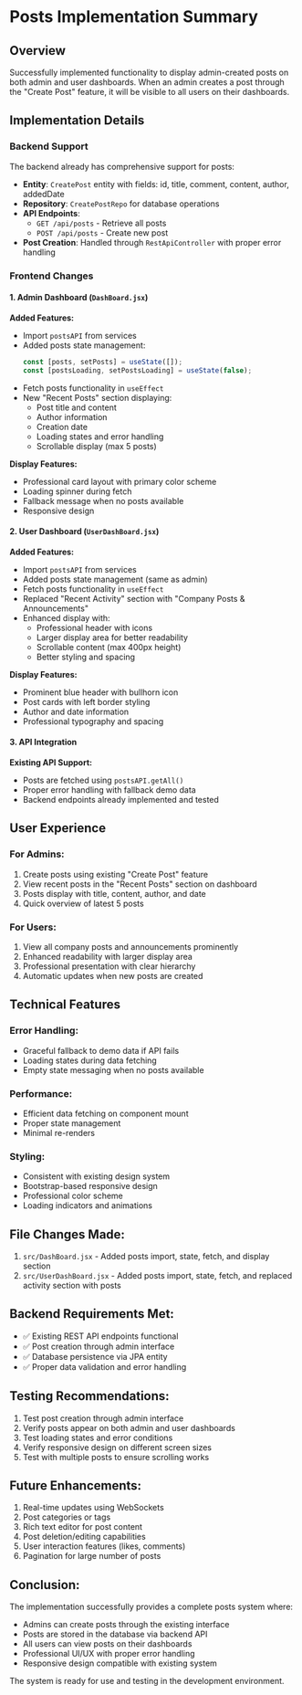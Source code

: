 # Posts Implementation Summary

## Overview
Successfully implemented functionality to display admin-created posts on both admin and user dashboards. When an admin creates a post through the "Create Post" feature, it will be visible to all users on their dashboards.

## Implementation Details

### Backend Support
The backend already has comprehensive support for posts:
- **Entity**: `CreatePost` entity with fields: id, title, comment, content, author, addedDate
- **Repository**: `CreatePostRepo` for database operations
- **API Endpoints**:
  - `GET /api/posts` - Retrieve all posts
  - `POST /api/posts` - Create new post
- **Post Creation**: Handled through `RestApiController` with proper error handling

### Frontend Changes

#### 1. Admin Dashboard (`DashBoard.jsx`)
**Added Features:**
- Import `postsAPI` from services
- Added posts state management:
  ```javascript
  const [posts, setPosts] = useState([]);
  const [postsLoading, setPostsLoading] = useState(false);
  ```
- Fetch posts functionality in `useEffect`
- New "Recent Posts" section displaying:
  - Post title and content
  - Author information
  - Creation date
  - Loading states and error handling
  - Scrollable display (max 5 posts)

**Display Features:**
- Professional card layout with primary color scheme
- Loading spinner during fetch
- Fallback message when no posts available
- Responsive design

#### 2. User Dashboard (`UserDashBoard.jsx`)
**Added Features:**
- Import `postsAPI` from services
- Added posts state management (same as admin)
- Fetch posts functionality in `useEffect`
- Replaced "Recent Activity" section with "Company Posts & Announcements"
- Enhanced display with:
  - Professional header with icons
  - Larger display area for better readability
  - Scrollable content (max 400px height)
  - Better styling and spacing

**Display Features:**
- Prominent blue header with bullhorn icon
- Post cards with left border styling
- Author and date information
- Professional typography and spacing

#### 3. API Integration
**Existing API Support:**
- Posts are fetched using `postsAPI.getAll()`
- Proper error handling with fallback demo data
- Backend endpoints already implemented and tested

## User Experience

### For Admins:
1. Create posts using existing "Create Post" feature
2. View recent posts in the "Recent Posts" section on dashboard
3. Posts display with title, content, author, and date
4. Quick overview of latest 5 posts

### For Users:
1. View all company posts and announcements prominently
2. Enhanced readability with larger display area
3. Professional presentation with clear hierarchy
4. Automatic updates when new posts are created

## Technical Features

### Error Handling:
- Graceful fallback to demo data if API fails
- Loading states during data fetching
- Empty state messaging when no posts available

### Performance:
- Efficient data fetching on component mount
- Proper state management
- Minimal re-renders

### Styling:
- Consistent with existing design system
- Bootstrap-based responsive design
- Professional color scheme
- Loading indicators and animations

## File Changes Made:
1. `src/DashBoard.jsx` - Added posts import, state, fetch, and display section
2. `src/UserDashBoard.jsx` - Added posts import, state, fetch, and replaced activity section with posts

## Backend Requirements Met:
- ✅ Existing REST API endpoints functional
- ✅ Post creation through admin interface
- ✅ Database persistence via JPA entity
- ✅ Proper data validation and error handling

## Testing Recommendations:
1. Test post creation through admin interface
2. Verify posts appear on both admin and user dashboards
3. Test loading states and error conditions
4. Verify responsive design on different screen sizes
5. Test with multiple posts to ensure scrolling works

## Future Enhancements:
1. Real-time updates using WebSockets
2. Post categories or tags
3. Rich text editor for post content
4. Post deletion/editing capabilities
5. User interaction features (likes, comments)
6. Pagination for large number of posts

## Conclusion:
The implementation successfully provides a complete posts system where:
- Admins can create posts through the existing interface
- Posts are stored in the database via backend API
- All users can view posts on their dashboards
- Professional UI/UX with proper error handling
- Responsive design compatible with existing system

The system is ready for use and testing in the development environment.
